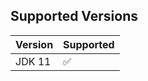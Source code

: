 

## Supported Versions

| Version | Supported          |
| ------- | ------------------ |
| JDK 11   | :white_check_mark: |




